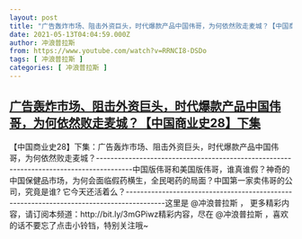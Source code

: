 ```yaml
---
layout: post
title: "广告轰炸市场、阻击外资巨头，时代爆款产品中国伟哥，为何依然败走麦城？【中国商业史28】下集"
date: 2021-05-13T04:04:59.000Z
author: 冲浪普拉斯
from: https://www.youtube.com/watch?v=RRNCI8-DSDo
tags: [ 冲浪普拉斯 ]
categories: [ 冲浪普拉斯 ]
---
```

<!--1620878699000-->
[广告轰炸市场、阻击外资巨头，时代爆款产品中国伟哥，为何依然败走麦城？【中国商业史28】下集](https://www.youtube.com/watch?v=RRNCI8-DSDo)
------

<div>
【中国商业史28】下集：广告轰炸市场、阻击外资巨头，时代爆款产品中国伟哥，为何依然败走麦城？----------------------------------------------------------------------------------------中国版伟哥和美国版伟哥，谁真谁假？神奇的中国保健品市场，为何会面临假药横生，全民喝药的局面？中国第一家卖伟哥的公司，究竟是谁? 它今天还活着么？-----------------------------------------------------------------------------------------这里是 @冲浪普拉斯  ， 更多精彩内容，请订阅本频道：http://bit.ly/3mGPiwz精彩内容，尽在 @冲浪普拉斯   ，喜欢的话不要忘了点击小铃铛，特别关注哦~
</div>
